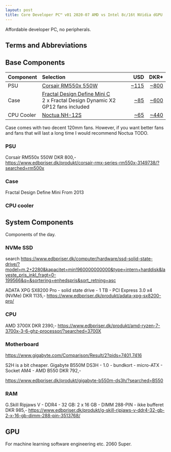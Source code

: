 ```yaml
---
layout: post
title: Core Developer PC™ v01 2020-07 AMD vs Intel 8c/16t NVidia dGPU
---
```


Affordable developer PC, no peripherals.

## Terms and Abbreviations



## Base Components

|Component      |Selection           |USD    |DKR*    |
|----------|:-------------------|------:|-------:|
|PSU       |[Corsair RM550x 550W](https://www.corsair.com/eu/en/Categories/Products/Power-Supply-Units/Power-Supply-Units-Advanced/RMx-Series/p/CP-9020177-EU) | [~115](https://www.newegg.com/corsair-rmx-series-rm550x-cp-9020177-na-550w/p/N82E16817139231)| [~800](https://www.edbpriser.dk/produkt/corsair-rmx-series-rm550x-3149738/?searched=rm500x)|
|Case      |[Fractal Design Define Mini C](https://www.fractal-design.com/products/cases/define/define-mini-c/black/)<br/> 2 x Fractal Design Dynamic X2 GP12 fans included | [~85](https://www.newegg.com/black-fractal-design-define-mini-c-micro-atx-mini-tower/p/N82E16811352064)| [~600](https://www.pricerunner.dk/pl/186-3663561/Kabinetter/Fractal-Design-Define-Mini-C-Sammenlign-Priser)|
|CPU Cooler|[Noctua NH-12S]()|[~65](https://www.newegg.com/noctua-nh-u12s/p/N82E16835608040)|[~440](https://www.pricerunner.dk/pl/184-3500421/Computer-koeling/Noctua-NH-U12S-Sammenlign-Priser)|

Case comes with two decent 120mm fans. However, if you want better
fans and fans that will last a long time I would recommend
Noctua TODO.

### PSU
Corsair RM550x 550W DKR 800,-
https://www.edbpriser.dk/produkt/corsair-rmx-series-rm550x-3149738/?searched=rm500x

### Case
Fractal Design Define Mini 
From 2013

### CPU cooler


## System Components
Components of the day.

### NVMe SSD
search https://www.edbpriser.dk/computer/hardware/ssd-solid-state-drive/?model=m.2+2280&kapacitet=min!960000000000&type=intern+harddisk&laveste_pris_inkl_fragt=0-199566&q=&sortering=enhedspris&sort_retning=asc

ADATA XPG SX8200 Pro - solid state drive - 1 TB - PCI Express 3.0 x4 (NVMe) DKR 1135,-
https://www.edbpriser.dk/produkt/adata-xpg-sx8200-pro/

### CPU
AMD 3700X DKR 2390,-
https://www.edbpriser.dk/produkt/amd-ryzen-7-3700x-3-6-ghz-processor/?searched=3700X

### Motherboard

https://www.gigabyte.com/Comparison/Result/2?pids=7401,7416

S2H is a bit cheaper.
Gigabyte B550M DS3H - 1.0 - bundkort - micro-ATX - Socket AM4 - AMD B550 DKR 792,-

https://www.edbpriser.dk/produkt/gigabyte-b550m-ds3h/?searched=B550

### RAM
G.Skill Ripjaws V - DDR4 - 32 GB: 2 x 16 GB - DIMM 288-PIN - ikke bufferet DKR 985,-
https://www.edbpriser.dk/produkt/g-skill-ripjaws-v-ddr4-32-gb-2-x-16-gb-dimm-288-pin-3513768/

## GPU
For machine learning software engineering etc.
2060 Super.